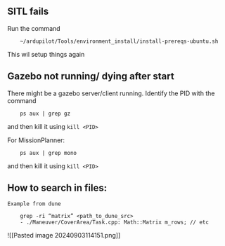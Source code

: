 


## SITL fails

Run the command 

		~/ardupilot/Tools/environment_install/install-prereqs-ubuntu.sh
This wil setup things again


## Gazebo not running/ dying after start

There might be a gazebo server/client running. Identify the PID with the command

		ps aux | grep gz
and then kill it using `kill <PID>`

For MissionPlanner: 
		
		ps aux | grep mono
and then kill it using `kill <PID>`



## How to search in files:

	Example from dune
	
		grep -ri “matrix” <path_to_dune_src>
		- ./Maneuver/CoverArea/Task.cpp: Math::Matrix m_rows; // etc

![[Pasted image 20240903114151.png]]